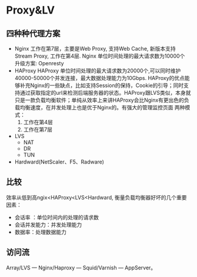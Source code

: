# Proxy&LV
## 四种种代理方案
- Nginx
    工作在第7层，主要是Web Proxy, 支持Web Cache, 新版本支持Stream Proxy, 工作在第4层.
    Nginx 单位时间处理的最大请求数为10000个
    升级方案: Openresty
- HAProxy
    HAProxy 单位时间处理的最大请求数为20000个,可以同时维护40000-50000个并发连接，最大数据处理能力为10Gbps. HAProxy的优点能够补充Nginx的一些缺点，比如支持Session的保持，Cookie的引导；同时支持通过获取指定的url来检测后端服务器的状态。HAProxy跟LVS类似，本身就只是一款负载均衡软件；单纯从效率上来讲HAProxy会比Nginx有更出色的负载均衡速度，在并发处理上也是优于Nginx的。有强大的管理监控页面
    两种模式：
    1. 工作在第4层
    2. 工作在第7层
- LVS
    - NAT
    - DR
    - TUN
- Hardward(NetScaler、F5、Radware)
## 比较
效率从低到高ngix<HAProxy<LVS<Hardward, 衡量负载均衡器好坏的几个重要因素： 
- 会话率 ：单位时间内的处理的请求数 
- 会话并发能力：并发处理能力 
- 数据率：处理数据能力 
## 访问流
Array/LVS — Nginx/Haproxy — Squid/Varnish — AppServer。